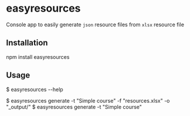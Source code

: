 ﻿# easyresources

Console app to easily generate `json` resource files from `xlsx` resource file

## Installation

  npm install easyresources

## Usage

  $ easyresources --help
  
  $ easyresources generate -t "Simple course" -f "resources.xlsx" -o "_output/"
  $ easyresources generate -t "Simple course"
